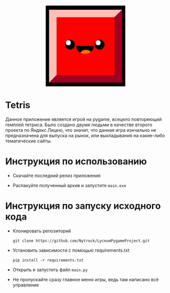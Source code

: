 <p align="center"><img src="data/img/Z-block.png" alt="Кубик" width="250"></p>

# Tetris
Данное приложение является игрой на pygame, всецело повторяющей гемплей тетриса. Было создано двумя людьми в качестве второго проекта по Яндекс.Лицею, что значит, что данная игра изнчально не предназначена для выпуска на рынок, или выкладывания на какие-либо тематические сайты.

# Инструкция по использованию

- Скачайте последний релиз приложения

- Распакуйте полученный архив и запустите `main.exe`

# Инструкция по запуску исходного кода

 - Клонировать репозиторий

	```shell
	git clone https://github.com/Nytrock/LyceumPygameProject.git
	```

 - Установить зависимости с помощью requirements.txt
	```shell
	pip install -r requirements.txt
	```
 
 - Открыть и запустить файл `main.py`
 
 - Не пропускайте сразу главное меню игры, ведь там написано всё управление
